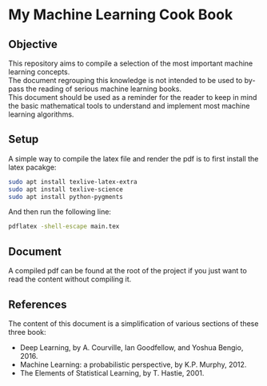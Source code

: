 # My Machine Learning Cook Book

## Objective
This repository aims to compile a selection of the most important machine learning concepts.<br/>
The document regrouping this knowledge is not intended to be used to by-pass the reading of serious machine learning books.<br/>
This document should be used as a reminder for the reader to keep in mind the basic mathematical tools to understand and implement most machine learning algorithms.

## Setup
A simple way to compile the latex file and render the pdf is to first install the latex pacakge:
```bash
sudo apt install texlive-latex-extra
sudo apt install texlive-science
sudo apt install python-pygments
```
And then run the following line:
```bash
pdflatex -shell-escape main.tex
```

## Document
A compiled pdf can be found at the root of the project if you just want to read the content without compiling it.

## References
The content of this document is a simplification of various sections of these three book:
- Deep Learning, by A. Courville, Ian Goodfellow, and Yoshua Bengio, 2016.
- Machine Learning: a probabilistic perspective, by K.P. Murphy, 2012.
- The Elements of  Statistical Learning, by T. Hastie, 2001.

